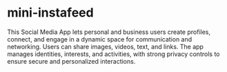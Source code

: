 # mini-instafeed
This Social Media App lets personal and business users create profiles, connect, and engage in a dynamic space for communication and networking. Users can share images, videos, text, and links. The app manages identities, interests, and activities, with strong privacy controls to ensure secure and personalized interactions.
